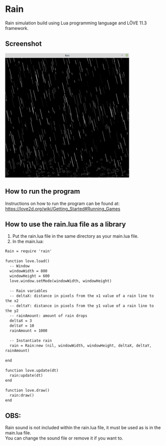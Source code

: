 # Rain
Rain simulation build using Lua programming language and LÖVE 11.3 framework.

## Screenshot
<img src="https://github.com/MatheusCod/Rain/blob/master/screenshot.png" width="400" height="400">

## How to run the program
Instructions on how to run the program can be found at: https://love2d.org/wiki/Getting_Started#Running_Games

## How to use the rain.lua file as a library
1. Put the rain.lua file in the same directory as your main.lua file.
2. In the main.lua:

```
Rain = require 'rain'

function love.load()
  -- Window
  windowWidth = 800
  windowHeight = 600
  love.window.setMode(windowWidth, windowHeight)

  -- Rain variables
  -- deltaX: distance in pixels from the x1 value of a rain line to the x2
  -- deltaY: distance in pixels from the y1 value of a rain line to the y2
  -- rainAmount: amount of rain drops
  deltaX = 3
  deltaY = 10
  rainAmount = 1000

  -- Instantiate rain
  rain = Rain:new (nil, windowWidth, windowHeight, deltaX, deltaY, rainAmount)

end

function love.update(dt)
  rain:update(dt)
end

function love.draw()
  rain:draw()
end
```

## OBS:
Rain sound is not included within the rain.lua file, it must be used as is in the main.lua file.<br>
You can change the sound file or remove it if you want to.
